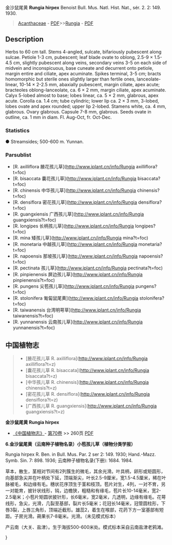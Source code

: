 金沙鼠尾黄 **Rungia hirpex** Benoist Bull. Mus. Natl. Hist. Nat., sér. 2. 2: 149. 1930.

> [Acanthaceae](Acanthaceae-爵床科.md) - [PDF](http://www.iplant.cn/foc/pdf/Acanthaceae.pdf)>>[Rungia](http://www.iplant.cn/info/Rungia?t=foc) - [PDF](http://www.iplant.cn/foc/pdf/Rungia.pdf)

## Description

Herbs to 60 cm tall. Stems 4-angled, sulcate, bifariously pubescent along sulcae. Petiole 1-3 cm, pubescent; leaf blade ovate to oblong, 2.5-9 × 1.5-4.5 cm, slightly pubescent along veins, secondary veins 3-5 on each side of midvein and inconspicuous, base cuneate and decurrent onto petiole, margin entire and ciliate, apex acuminate. Spikes terminal, 3-5 cm; bracts homomorphic but sterile ones slightly larger than fertile ones, lanceolate-linear, 10-14 × 2-2.5 mm, abaxially pubescent, margin ciliate, apex acute; bracteoles oblong-lanceolate, ca. 6 × 2 mm, margin ciliate, apex acuminate. Calyx 5-lobed almost to base; lobes linear, ca. 5 × 2 mm, glabrous, apex acute. Corolla ca. 1.4 cm; tube cylindric; lower lip ca. 2 × 3 mm, 3-lobed, lobes ovate and apex rounded; upper lip 2-lobed. Stamens white, ca. 4 mm, glabrous. Ovary glabrous. Capsule 7-8 mm, glabrous. Seeds ovate in outline, ca. 1 mm in diam. Fl. Aug-Oct, fr. Oct-Dec.

### Statistics
● Streamsides; 500-600 m. Yunnan.

### Parsublist

* [R.  axilliflora  腋花孩儿草](http://www.iplant.cn/info/Rungia axilliflora?t=foc)
* [R.  bisaccata  囊花孩儿草](http://www.iplant.cn/info/Rungia bisaccata?t=foc)
* [R.  chinensis  中华孩儿草](http://www.iplant.cn/info/Rungia chinensis?t=foc)
* [R.  densiflora  密花孩儿草](http://www.iplant.cn/info/Rungia densiflora?t=foc)
* [R.  guangxiensis  广西孩儿草](http://www.iplant.cn/info/Rungia guangxiensis?t=foc)
* [R.  longipes  长柄孩儿草](http://www.iplant.cn/info/Rungia longipes?t=foc)
* [R.  mina  矮孩儿草](http://www.iplant.cn/info/Rungia mina?t=foc)
* [R.  monetaria  中越孩儿草](http://www.iplant.cn/info/Rungia monetaria?t=foc)
* [R.  napoensis  那坡孩儿草](http://www.iplant.cn/info/Rungia napoensis?t=foc)
* [R.  pectinata  孩儿草](http://www.iplant.cn/info/Rungia pectinata?t=foc)
* [R.  pinpienensis  屏边孩儿草](http://www.iplant.cn/info/Rungia pinpienensis?t=foc)
* [R.  pungens  尖苞孩儿草](http://www.iplant.cn/info/Rungia pungens?t=foc)
* [R.  stolonifera  匍匐鼠尾黄](http://www.iplant.cn/info/Rungia stolonifera?t=foc)
* [R.  taiwanensis  台湾明萼草](http://www.iplant.cn/info/Rungia taiwanensis?t=foc)
* [R.  yunnanensis  云南孩儿草](http://www.iplant.cn/info/Rungia yunnanensis?t=foc)

## 中国植物志

> * [腋花孩儿草  R.  axilliflora](http://www.iplant.cn/info/Rungia axilliflora?t=z)
> * [囊花孩儿草  R.  bisaccata](http://www.iplant.cn/info/Rungia bisaccata?t=z)
> * [中华孩儿草  R.  chinensis](http://www.iplant.cn/info/Rungia chinensis?t=z)
> * [密花孩儿草  R.  densiflora](http://www.iplant.cn/info/Rungia densiflora?t=z)
> * [广西孩儿草  R.  guangxiensis](http://www.iplant.cn/info/Rungia guangxiensis?t=z)

**金沙鼠尾黄 Rungia hirpex**

* [《中国植物志》](http://www.iplant.cn/frps)- [第70卷](http://www.iplant.cn/frps/vol/70) >> 260页 [PDF](http://www.iplant.cn/frps/pdf/70/260a.PDF)

**6.金沙鼠尾黄（云南种子植物名录）小苞孩儿草（植物分类学报）**

Rungia hirpex R. Ben. in Bull. Mus. Par. 2 ser 2: 149. 1930; Hand.-Mazz. Symb. Sin. 7: 898. 1936; 云南种子植物名录(下册): 1684. 1984.

草本，散生，茎相对节间有2列簇生的微毛，其余光滑。叶具柄，卵形或矩圆形，向基部急尖并在叶柄处下延，顶端渐尖，叶长2.5-9厘米，宽1.5-4.5厘米，稀在叶脉被毛，和边缘有毛。穗状花序顶生于茎和枝顶。苞片对生，4列，一对不育，另一对能育，披针状线形，钝，边檐狭，粗糙和有缘毛，苞片长10-14毫米，宽2-2.5毫米；小苞片矩圆状披针形，长6毫米，宽2毫米，几透明，边缘有缘毛。花萼线形，急尖，光滑，几裂至基部，裂片长5毫米；花冠长14毫米，冠管圆柱形，下唇3裂，上唇三角形，顶端近截形。雄蕊2，着生在喉部，花药下方一室基部有短距。子房光滑。蒴果长7-8毫米。光滑。（未见模式标本）

产云南（大关、盐津）。生于海拔500-600米处。模式标本采自云南盐津老鸦滩。

}